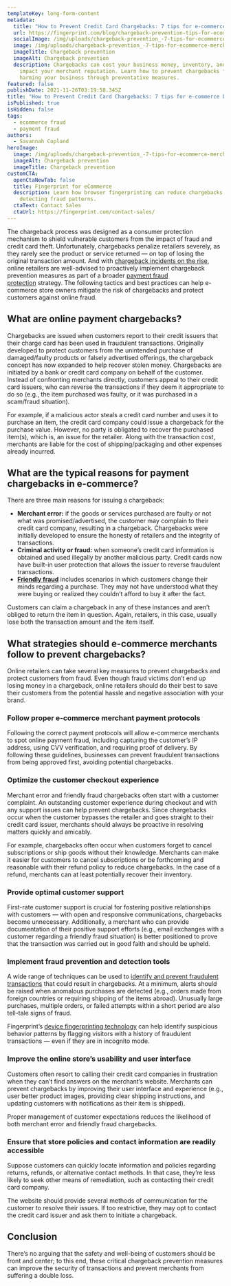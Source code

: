 ```yaml
---
templateKey: long-form-content
metadata:
  title: "How to Prevent Credit Card Chargebacks: 7 tips for e-commerce businesses"
  url: https://fingerprint.com/blog/chargeback-prevention-tips-for-ecommerce-merchants
  socialImage: /img/uploads/chargeback-prevention_-7-tips-for-ecommerce-merchants-to-prevent-financial-losses-1-.png
  image: /img/uploads/chargeback-prevention_-7-tips-for-ecommerce-merchants-to-prevent-financial-losses-1-.png
  imageTitle: Chargeback prevention
  imageAlt: Chargeback prevention
  description: Chargebacks can cost your business money, inventory, and negatively
    impact your merchant reputation. Learn how to prevent chargebacks from
    harming your business through preventative measures.
featured: false
publishDate: 2021-11-26T03:19:58.345Z
title: "How to Prevent Credit Card Chargebacks: 7 tips for e-commerce businesses"
isPublished: true
isHidden: false
tags:
  - ecommerce fraud
  - payment fraud
authors:
  - Savannah Copland
heroImage:
  image: /img/uploads/chargeback-prevention_-7-tips-for-ecommerce-merchants-to-prevent-financial-losses-1-.png
  imageAlt: Chargeback prevention
  imageTitle: Chargeback prevention
customCTA:
  openCtaNewTab: false
  title: Fingerprint for eCommerce
  description: Learn how browser fingerprinting can reduce chargebacks by
    detecting fraud patterns.
  ctaText: Contact Sales
  ctaUrl: https://fingerprint.com/contact-sales/
---
```

The chargeback process was designed as a consumer protection mechanism to shield vulnerable customers from the impact of fraud and credit card theft. Unfortunately, chargebacks penalize retailers severely, as they rarely see the product or service returned — on top of losing the original transaction amount. And with [chargeback incidents on the rise](https://www.versapay.com/blog/chargebacks-are-up-25-percent-how-to-protect-your-business-from-fraud), online retailers are well-advised to proactively implement chargeback prevention measures as part of a broader [payment fraud protection](https://fingerprint.com/payment-fraud/) strategy. The following tactics and best practices can help e-commerce store owners mitigate the risk of chargebacks and protect customers against online fraud.

## What are online payment chargebacks?

Chargebacks are issued when customers report to their credit issuers that their charge card has been used in fraudulent transactions. Originally developed to protect customers from the unintended purchase of damaged/faulty products or falsely advertised offerings, the chargeback concept has now expanded to help recover stolen money. Chargebacks are initiated by a bank or credit card company on behalf of the customer. Instead of confronting merchants directly, customers appeal to their credit card issuers, who can reverse the transactions if they deem it appropriate to do so (e.g., the item purchased was faulty, or it was purchased in a scam/fraud situation).

For example, if a malicious actor steals a credit card number and uses it to purchase an item, the credit card company could issue a chargeback for the purchase value. However, no party is obligated to recover the purchased item(s), which is, an issue for the retailer. Along with the transaction cost, merchants are liable for the cost of shipping/packaging and other expenses already incurred.

## What are the typical reasons for payment chargebacks in e-commerce?

There are three main reasons for issuing a chargeback:

* **Merchant error:** if the goods or services purchased are faulty or not what was promised/advertised, the customer may complain to their credit card company, resulting in a chargeback. Chargebacks were initially developed to ensure the honesty of retailers and the integrity of transactions.
* **Criminal activity or fraud:** when someone’s credit card information is obtained and used illegally by another malicious party. Credit cards now have built-in user protection that allows the issuer to reverse fraudulent transactions.
* **[Friendly fraud](https://fingerprint.com/blog/what-is-friendly-fraud-prevention-tips/)** includes scenarios in which customers change their minds regarding a purchase. They may not have understood what they were buying or realized they couldn’t afford to buy it after the fact.

Customers can claim a chargeback in any of these instances and aren’t obliged to return the item in question. Again, retailers, in this case, usually lose both the transaction amount and the item itself.

## What strategies should e-commerce merchants follow to prevent chargebacks?

Online retailers can take several key measures to prevent chargebacks and protect customers from fraud. Even though fraud victims don’t end up losing money in a chargeback, online retailers should do their best to save their customers from the potential hassle and negative association with your brand.

### Follow proper e-commerce merchant payment protocols

Following the correct payment protocols will allow e-commerce merchants to spot online payment fraud, including capturing the customer’s IP address, using CVV verification, and requiring proof of delivery. By following these guidelines, businesses can prevent fraudulent transactions from being approved first, avoiding potential chargebacks.

### Optimize the customer checkout experience

Merchant error and friendly fraud chargebacks often start with a customer complaint. An outstanding customer experience during checkout and with any support issues can help prevent chargebacks. Since chargebacks occur when the customer bypasses the retailer and goes straight to their credit card issuer, merchants should always be proactive in resolving matters quickly and amicably.

For example, chargebacks often occur when customers forget to cancel subscriptions or ship goods without their knowledge. Merchants can make it easier for customers to cancel subscriptions or be forthcoming and reasonable with their refund policy to reduce chargebacks. In the case of a refund, merchants can at least potentially recover their inventory.

### Provide optimal customer support

First-rate customer support is crucial for fostering positive relationships with customers — with open and responsive communications, chargebacks become unnecessary. Additionally, a merchant who can provide documentation of their positive support efforts (e.g., email exchanges with a customer regarding a friendly fraud situation) is better positioned to prove that the transaction was carried out in good faith and should be upheld.

### Implement fraud prevention and detection tools

A wide range of techniques can be used to [identify and prevent fraudulent transactions](https://www.merchantfraudjournal.com/top-chargeback-protection-companies/) that could result in chargebacks. At a minimum, alerts should be raised when anomalous purchases are detected (e.g., orders made from foreign countries or requiring shipping of the items abroad). Unusually large purchases, multiple orders, or failed attempts within a short period are also tell-tale signs of fraud.

Fingerprint’s [device fingerprinting technology](https://fingerprint.com/demo/) can help identify suspicious behavior patterns by flagging visitors with a history of fraudulent transactions — even if they are in incognito mode.

### Improve the online store’s usability and user interface

Customers often resort to calling their credit card companies in frustration when they can’t find answers on the merchant’s website. Merchants can prevent chargebacks by improving their user interface and experience (e.g., user better product images, providing clear shipping instructions, and updating customers with notifications as their item is shipped).

Proper management of customer expectations reduces the likelihood of both merchant error and friendly fraud chargebacks.

### Ensure that store policies and contact information are readily accessible

Suppose customers can quickly locate information and policies regarding returns, refunds, or alternative contact methods. In that case, they’re less likely to seek other means of remediation, such as contacting their credit card company.

The website should provide several methods of communication for the customer to resolve their issues. If too restrictive, they may opt to contact the credit card issuer and ask them to initiate a chargeback.

## Conclusion

There’s no arguing that the safety and well-being of customers should be front and center; to this end, these critical chargeback prevention measures can improve the security of transactions and prevent merchants from suffering a double loss.